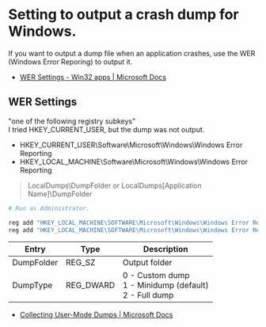 # Setting to output a crash dump for Windows.

If you want to output a dump file when an application crashes, use the WER (Windows Error Reporing) to output it.

* [WER Settings - Win32 apps | Microsoft Docs](https://docs.microsoft.com/en-us/windows/win32/wer/wer-settings)

## WER Settings

"one of the following registry subkeys"<br/>
I tried HKEY_CURRENT_USER, but the dump was not output.

* HKEY_CURRENT_USER\Software\Microsoft\Windows\Windows Error Reporting
* HKEY_LOCAL_MACHINE\Software\Microsoft\Windows\Windows Error Reporting

> LocalDumps\DumpFolder or LocalDumps\[Application Name]\DumpFolder

```powershell
# Run as Administrator.

reg add "HKEY_LOCAL_MACHINE\SOFTWARE\Microsoft\Windows\Windows Error Reporting\LocalDumps" /v DumpFolder /t REG_EXPAND_SZ /d "C:\Dumps" /f
reg add "HKEY_LOCAL_MACHINE\SOFTWARE\Microsoft\Windows\Windows Error Reporting\LocalDumps" /v DumpType /t REG_DWORD /d "2" /f
```

|Entry |Type |Description |
|--|--|--|
|DumpFolder |REG_SZ |Output folder |
|DumpType |REG_DWARD |0 - Custom dump<br/>1 - Minidump (default)<br/>2 - Full dump|

* [Collecting User-Mode Dumps | Microsoft Docs](https://docs.microsoft.com/ja-jp/windows/win32/wer/collecting-user-mode-dumps)
